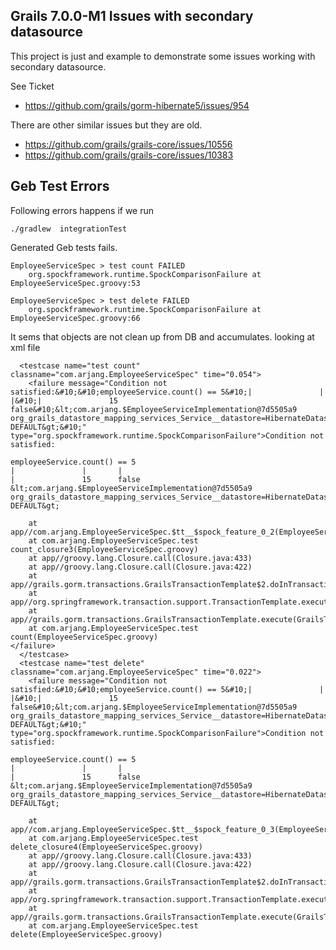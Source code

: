 ## Grails 7.0.0-M1 Issues with secondary datasource 
This project is just and example to demonstrate some issues working with secondary datasource. 

See Ticket 
- https://github.com/grails/gorm-hibernate5/issues/954

There are other similar issues but they are old.  
- https://github.com/grails/grails-core/issues/10556
- https://github.com/grails/grails-core/issues/10383

## Geb Test Errors 
Following errors happens if we run 

```
./gradlew  integrationTest
```

Generated Geb tests fails. 
```
EmployeeServiceSpec > test count FAILED
    org.spockframework.runtime.SpockComparisonFailure at EmployeeServiceSpec.groovy:53

EmployeeServiceSpec > test delete FAILED
    org.spockframework.runtime.SpockComparisonFailure at EmployeeServiceSpec.groovy:66
```
It sems that objects are not clean up from DB and accumulates. looking at xml file 
```angular2html
  <testcase name="test count" classname="com.arjang.EmployeeServiceSpec" time="0.054">
    <failure message="Condition not satisfied:&#10;&#10;employeeService.count() == 5&#10;|               |       |&#10;|               15      false&#10;&lt;com.arjang.$EmployeeServiceImplementation@7d5505a9 org_grails_datastore_mapping_services_Service__datastore=HibernateDatastore: DEFAULT&gt;&#10;" type="org.spockframework.runtime.SpockComparisonFailure">Condition not satisfied:

employeeService.count() == 5
|               |       |
|               15      false
&lt;com.arjang.$EmployeeServiceImplementation@7d5505a9 org_grails_datastore_mapping_services_Service__datastore=HibernateDatastore: DEFAULT&gt;

	at app//com.arjang.EmployeeServiceSpec.$tt__$spock_feature_0_2(EmployeeServiceSpec.groovy:53)
	at com.arjang.EmployeeServiceSpec.test count_closure3(EmployeeServiceSpec.groovy)
	at app//groovy.lang.Closure.call(Closure.java:433)
	at app//groovy.lang.Closure.call(Closure.java:422)
	at app//grails.gorm.transactions.GrailsTransactionTemplate$2.doInTransaction(GrailsTransactionTemplate.groovy:94)
	at app//org.springframework.transaction.support.TransactionTemplate.execute(TransactionTemplate.java:140)
	at app//grails.gorm.transactions.GrailsTransactionTemplate.execute(GrailsTransactionTemplate.groovy:91)
	at com.arjang.EmployeeServiceSpec.test count(EmployeeServiceSpec.groovy)
</failure>
  </testcase>
  <testcase name="test delete" classname="com.arjang.EmployeeServiceSpec" time="0.022">
    <failure message="Condition not satisfied:&#10;&#10;employeeService.count() == 5&#10;|               |       |&#10;|               15      false&#10;&lt;com.arjang.$EmployeeServiceImplementation@7d5505a9 org_grails_datastore_mapping_services_Service__datastore=HibernateDatastore: DEFAULT&gt;&#10;" type="org.spockframework.runtime.SpockComparisonFailure">Condition not satisfied:

employeeService.count() == 5
|               |       |
|               15      false
&lt;com.arjang.$EmployeeServiceImplementation@7d5505a9 org_grails_datastore_mapping_services_Service__datastore=HibernateDatastore: DEFAULT&gt;

	at app//com.arjang.EmployeeServiceSpec.$tt__$spock_feature_0_3(EmployeeServiceSpec.groovy:66)
	at com.arjang.EmployeeServiceSpec.test delete_closure4(EmployeeServiceSpec.groovy)
	at app//groovy.lang.Closure.call(Closure.java:433)
	at app//groovy.lang.Closure.call(Closure.java:422)
	at app//grails.gorm.transactions.GrailsTransactionTemplate$2.doInTransaction(GrailsTransactionTemplate.groovy:94)
	at app//org.springframework.transaction.support.TransactionTemplate.execute(TransactionTemplate.java:140)
	at app//grails.gorm.transactions.GrailsTransactionTemplate.execute(GrailsTransactionTemplate.groovy:91)
	at com.arjang.EmployeeServiceSpec.test delete(EmployeeServiceSpec.groovy)
```

